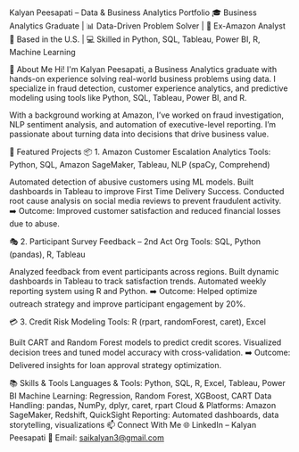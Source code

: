 Kalyan Peesapati – Data & Business Analytics Portfolio
🎓 Business Analytics Graduate | 📊 Data-Driven Problem Solver | 💼 Ex-Amazon Analyst
📍 Based in the U.S. | 💻 Skilled in Python, SQL, Tableau, Power BI, R, Machine Learning

👋 About Me
Hi! I'm Kalyan Peesapati, a Business Analytics graduate with hands-on experience solving real-world business problems using data.
I specialize in fraud detection, customer experience analytics, and predictive modeling using tools like Python, SQL, Tableau, Power BI, and R.

With a background working at Amazon, I’ve worked on fraud investigation, NLP sentiment analysis, and automation of executive-level reporting. I’m passionate about turning data into decisions that drive business value.

💼 Featured Projects
📦 1. Amazon Customer Escalation Analytics
Tools: Python, SQL, Amazon SageMaker, Tableau, NLP (spaCy, Comprehend)

Automated detection of abusive customers using ML models.
Built dashboards in Tableau to improve First Time Delivery Success.
Conducted root cause analysis on social media reviews to prevent fraudulent activity.
➡️ Outcome: Improved customer satisfaction and reduced financial losses due to abuse.

🎭 2. Participant Survey Feedback – 2nd Act Org
Tools: SQL, Python (pandas), R, Tableau

Analyzed feedback from event participants across regions.
Built dynamic dashboards in Tableau to track satisfaction trends.
Automated weekly reporting system using R and Python.
➡️ Outcome: Helped optimize outreach strategy and improve participant engagement by 20%.

💳 3. Credit Risk Modeling
Tools: R (rpart, randomForest, caret), Excel

Built CART and Random Forest models to predict credit scores.
Visualized decision trees and tuned model accuracy with cross-validation.
➡️ Outcome: Delivered insights for loan approval strategy optimization.

📚 Skills & Tools
Languages & Tools: Python, SQL, R, Excel, Tableau, Power BI
Machine Learning: Regression, Random Forest, XGBoost, CART
Data Handling: pandas, NumPy, dplyr, caret, rpart
Cloud & Platforms: Amazon SageMaker, Redshift, QuickSight
Reporting: Automated dashboards, data storytelling, visualizations
📫 Connect With Me
🌐 LinkedIn – Kalyan Peesapati
📧 Email: saikalyan3@gmail.com
